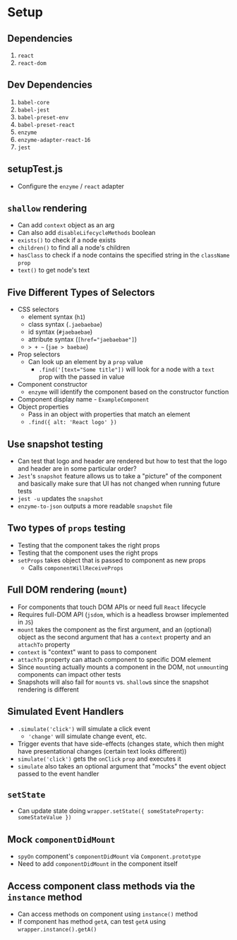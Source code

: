 # Setup

## Dependencies

1. `react`
1. `react-dom`

## Dev Dependencies

1. `babel-core`
2. `babel-jest`
3. `babel-preset-env`
4. `babel-preset-react`
5. `enzyme`
6. `enzyme-adapter-react-16`
7. `jest`

## setupTest.js

* Configure the `enzyme` / `react` adapter

## `shallow` rendering

* Can add `context` object as an arg
* Can also add `disableLifecycleMethods` boolean
* `exists()` to check if a node exists
* `children()` to find all a node's children
* `hasClass` to check if a node contains the specified string in the `className` `prop`
* `text()` to get node's text

## Five Different Types of Selectors

* CSS selectors
  * element syntax (`h1`)
  * class syntax (`.jaebaebae`)
  * id syntax (`#jaebaebae`)
  * attribute syntax (`[href="jaebaebae"]`)
  * `> + ~` (`jae > baebae`)
* Prop selectors
  * Can look up an element by a `prop` value
    * `.find('[text="Some title"])` will look for a node with a `text` prop with the passed in value
* Component constructor
  * `enzyme` will identify the component based on the constructor function
* Component display name - `ExampleComponent`
* Object properties
  * Pass in an object with properties that match an element
  * `.find({ alt: 'React logo' })`

## Use snapshot testing

* Can test that logo and header are rendered but how to test that the logo and header are in some particular order?
* `Jest`'s `snapshot` feature allows us to take a "picture" of the component and basically make sure that UI has not changed when running future tests
* `jest -u` updates the `snapshot`
* `enzyme-to-json` outputs a more readable `snapshot` file

## Two types of `props` testing

* Testing that the component takes the right props
* Testing that the component uses the right props
* `setProps` takes object that is passed to component as new props
  * Calls `componentWillReceiveProps`

## Full DOM rendering (`mount`)

* For components that touch DOM APIs or need full `React` lifecycle
* Requires full-DOM API (`jsdom`, which is a headless browser implemented in `JS`)
* `mount` takes the component as the first argument, and an (optional) object as the second argument that has a `context` property and an `attachTo` property
* `context` is "context" want to pass to component
* `attachTo` property can attach component to specific DOM element
* Since `mount`ing actually mounts a component in the DOM, not `unmount`ing components can impact other tests
* Snapshots will also fail for `mount`s vs. `shallow`s since the snapshot rendering is different

## Simulated Event Handlers

* `.simulate('click')` will simulate a click event
  * `'change'` will simulate change event, etc.
* Trigger events that have side-effects (changes state, which then might have presentational changes (certain text looks different))
* `simulate('click')` gets the `onClick` `prop` and executes it
* `simulate` also takes an optional argument that "mocks" the event object passed to the event handler

## `setState`

* Can update state doing `wrapper.setState({ someStateProperty: someStateValue })`

## Mock `componentDidMount`

* `spyOn` component's `componentDidMount` via `Component.prototype`
* Need to add `componentDidMount` in the component itself

## Access component class methods via the `instance` method

* Can access methods on component using `instance()` method
* If component has method `getA`, can test `getA` using `wrapper.instance().getA()`
